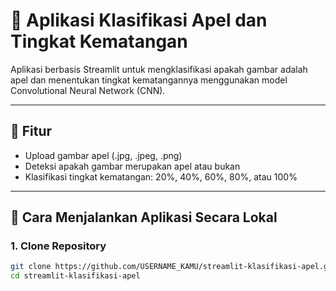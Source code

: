 # 🍎 Aplikasi Klasifikasi Apel dan Tingkat Kematangan

Aplikasi berbasis Streamlit untuk mengklasifikasi apakah gambar adalah apel dan menentukan tingkat kematangannya menggunakan model Convolutional Neural Network (CNN).

---

## 📌 Fitur

- Upload gambar apel (.jpg, .jpeg, .png)
- Deteksi apakah gambar merupakan apel atau bukan
- Klasifikasi tingkat kematangan: 20%, 40%, 60%, 80%, atau 100%

---

## 🚀 Cara Menjalankan Aplikasi Secara Lokal

### 1. Clone Repository

```bash
git clone https://github.com/USERNAME_KAMU/streamlit-klasifikasi-apel.git
cd streamlit-klasifikasi-apel
